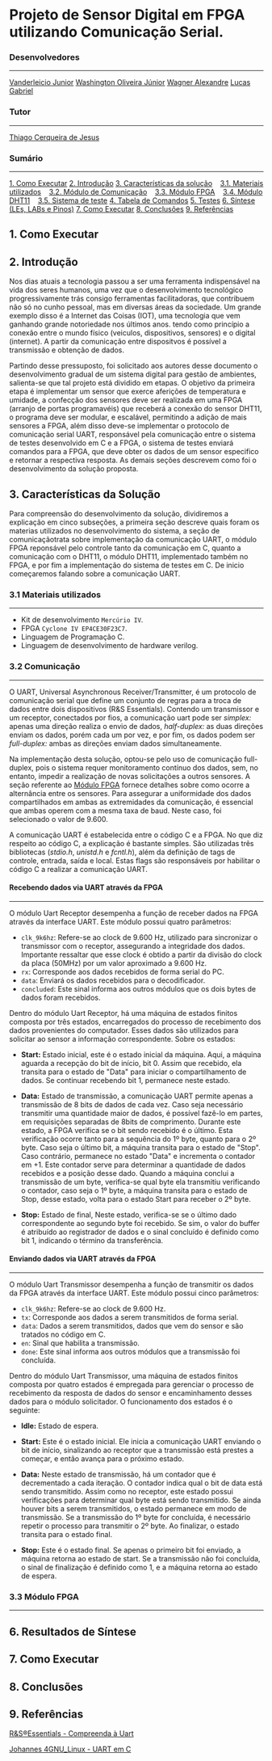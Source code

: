 # Projeto de Sensor Digital em FPGA utilizando Comunicação Serial.

### Desenvolvedores
------------

[Vanderleicio Junior](https://github.com/Vanderleicio)
[Washington Oliveira Júnior](https://github.com/wlfoj#-washington-oliveira-junior-)
[Wagner Alexandre](https://github.com/WagnerAlexandre)
[Lucas Gabriel](https://github.com/lucasxgb)

### Tutor 
------------

[Thiago Cerqueira de Jesus](https://github.com/thiagocj)

### Sumário 
------------
[1. Como Executar](#como-executar)
[2. Introdução](#introdução)
[3. Características da solução](#características)
&nbsp;&nbsp;&nbsp;[3.1. Materiais utilizados](#comunicação)
&nbsp;&nbsp;&nbsp;[3.2. Módulo de Comunicação](#comunicação)
&nbsp;&nbsp;&nbsp;[3.3. Módulo FPGA](#módulo-FPGA)
&nbsp;&nbsp;&nbsp;[3.4. Módulo DHT11](#módulo-DHT11)
&nbsp;&nbsp;&nbsp;[3.5. Sistema de teste](#módulo-C)
[4. Tabela de Comandos](#tabela-de-domandos)
[5. Testes](#testes)
[6. Síntese (LEs, LABs e Pinos)](#síntese)
[7. Como Executar](#resultados) 
[8. Conclusões](#conclusões) 
[9. Referências](#referências) 



## 1. Como Executar

## 2. Introdução


Nos dias atuais a tecnologia passou a ser uma ferramenta indispensável na vida dos seres humanos, uma vez que o desenvolvimento tecnológico progressivamente trás consigo ferramentas facilitadoras, que contribuem não só no cunho pessoal, mas em diversas áreas da sociedade. Um grande exemplo disso é a Internet das Coisas (IOT), uma tecnologia que vem ganhando grande notoriedade nos últimos anos. tendo como princípio a conexão entre o mundo físico (veiculos, dispositivos, sensores) e o digital (internet). A partir da comunicação entre dispositvos é possível a transmissão e obtenção de dados.

Partindo desse pressuposto, foi solicitado aos autores desse documento o desenvolvimento gradual de um sistema digital para gestão de ambientes, salienta-se que tal projeto está dividido em etapas. O objetivo da primeira etapa é implementar um sensor que exerce aferições de temperatura e umidade, a confecção dos sensores deve ser realizada em uma FPGA (arranjo de portas programavéis) que receberá a conexão do sensor DHT11, o programa deve ser modular, e escalável, permitindo a adição de mais sensores a FPGA, além disso deve-se implementar o protocolo de comunicação serial UART, responsável pela comunicação entre o sistema de testes desenvolvido em C e a FPGA, o sistema de testes enviará comandos para a FPGA, que deve obter os dados de um sensor especifico e retornar a respectiva resposta. As demais seções descrevem como foi o desenvolvimento da solução proposta.


## 3. Características da Solução


Para compreensão do desenvolvimento da solução, dividiremos a explicação em cinco subseções, a primeira seção descreve quais foram os materias utilizados no desenvolvimento do sistema, a seção de comunicaçãotrata sobre implementação da comunicação UART, o módulo FPGA reponsável pelo controle tanto da comunicação em C, quanto a comunicação com o DHT11, o módulo DHT11, implementado também no FPGA, e por fim a implementação do sistema de testes em C. De inicio começaremos falando sobre a comunicação UART.

### 3.1 Materiais utilizados
--------------


- Kit de desenvolvimento `Mercúrio IV`.
- FPGA `Cyclone IV EP4CE30F23C7`.
- Linguagem de Programação C.
- Linguagem de desenvolvimento de hardware verilog.

### 3.2 Comunicação
--------------


O UART, Universal Asynchronous Receiver/Transmitter, é um protocolo de comunicação serial que define um conjunto de regras para a troca de dados entre dois dispositivos (R&S Essentials). Contendo um transmissor e um receptor, conectados por fios,  a comunicação uart pode ser *simplex:* apenas uma direção realiza o envio de dados, *half-duplex:* as duas direções enviam os dados, porém cada um por vez, e por fim, os dados podem ser *full-duplex:* ambas as direções enviam dados simultaneamente.

Na implementação desta solução, optou-se pelo uso de comunicação full-duplex, pois o sistema requer monitoramento contínuo dos dados, sem, no entanto, impedir a realização de novas solicitações a outros sensores. A seção referente ao [Módulo FPGA](#modulo-FPGA) fornece detalhes sobre como ocorre a alternância entre os sensores. Para assegurar a uniformidade dos dados compartilhados em ambas as extremidades da comunicação, é essencial que ambas operem com a mesma taxa de baud. Neste caso, foi selecionado o valor de 9.600.


A comunicação UART é estabelecida entre o código C e a FPGA. No que diz respeito ao código C, a explicação é bastante simples. São utilizadas três bibliotecas (*stdio.h*, *unistd.h* e *fcntl.h*), além da definição de tags de controle, entrada, saída e local. Estas flags são responsáveis por habilitar o código C a realizar a comunicação UART.

#### Recebendo dados via UART através da FPGA
----------

O módulo Uart Receptor desempenha a função de receber dados na FPGA através da interface UART. Este módulo possui quatro parâmetros:

- `clk_9k6hz`: Refere-se ao clock de 9.600 Hz, utilizado para sincronizar o transmissor com o receptor, assegurando a integridade dos dados. Importante ressaltar que esse clock é obtido a partir da divisão do clock da placa (50MHz) por um valor aproximado a 9.600 Hz.
- `rx`: Corresponde aos dados recebidos de forma serial do PC.
- `data`: Enviará os dados recebidos para o decodificador.
- `concluded`: Este sinal informa aos outros módulos que os dois bytes de dados foram recebidos.

Dentro do módulo Uart Receptor, há uma máquina de estados finitos composta por três estados, encarregados do processo de recebimento dos dados provenientes do computador. Esses dados são utilizados para solicitar ao sensor a informação correspondente. Sobre os estados: 

+ **Start:** Estado inicial, este é o estado inicial da máquina. Aqui, a máquina aguarda a recepção do bit de início, bit 0. Assim que recebido, ela transita para o estado de "Data" para iniciar o compartilhamento de dados. Se continuar recebendo bit 1, permanece neste estado.

+ **Data:** Estado de transmissão, a comunicação UART permite apenas a transmissão de 8 bits de dados de cada vez. Caso seja necessário transmitir uma quantidade maior de dados, é possível fazê-lo em partes, em requisições separadas de 8bits de comprimento. Durante este estado, a FPGA verifica se o bit sendo recebido é o último. Esta verificação ocorre tanto para a sequência do 1º byte, quanto para o 2º byte. Caso seja o último bit, a máquina transita para o estado de "Stop". Caso contrário, permanece no estado "Data" e incrementa o contador em +1. Este contador serve para determinar a quantidade de dados recebidos e a posição desse dado. Quando a máquina conclui a transmissão de um byte, verifica-se qual byte ela transmitiu verificando o contador, caso seja o 1º byte, a máquina transita para o estado de Stop, desse estado, volta para o estado Start para receber o 2º byte. 

+ **Stop:** Estado de final, Neste estado, verifica-se se o último dado correspondente ao segundo byte foi recebido. Se sim, o valor do buffer é atribuído ao registrador de dados e o sinal concluído é definido como bit 1, indicando o término da transferência.

#### Enviando dados via UART através da FPGA
----------

O módulo Uart Transmissor desempenha a função de transmitir os dados da FPGA através da interface UART. Este módulo possui cinco parâmetros:

- `clk_9k6hz`: Refere-se ao clock de 9.600 Hz.
- `tx`: Corresponde aos dados a serem transmitidos de forma serial.
- `data`: Dados a serem transmitidos, dados que vem do sensor e são tratados no código em C.
- `en`: Sinal que habilita a transmissão.
- `done`: Este sinal informa aos outros módulos que a transmissão foi concluída.


Dentro do módulo Uart Transmissor, uma máquina de estados finitos composta por quatro estados é empregada para gerenciar o processo de recebimento da resposta de dados do sensor e encaminhamento desses dados para o módulo solicitador. O funcionamento dos estados é o seguinte:

+ **Idle:** Estado de espera.

+ **Start:** Este é o estado inicial. Ele inicia a comunicação UART enviando o bit de início, sinalizando ao receptor que a transmissão está prestes a começar, e então avança para o próximo estado.

+ **Data:** Neste estado de transmissão, há um contador que é decrementado a cada iteração. O contador indica qual o bit de data está sendo transmitido. Assim como no receptor, este estado possui verificações para determinar qual byte está sendo transmitido. Se ainda houver bits a serem transmitidos, o estado permanece em modo de transmissão. Se a transmissão do 1º byte for concluída, é necessário repetir o processo para transmitir o 2º byte. Ao finalizar, o estado transita para o estado final.

+ **Stop:** Este é o estado final. Se apenas o primeiro bit foi enviado, a máquina retorna ao estado de start. Se a transmissão não foi concluída, o sinal de finalização é definido como 1, e a máquina retorna ao estado de espera.



### 3.3 Módulo FPGA
--------------




## 6. Resultados de Síntese

## 7. Como Executar

## 8. Conclusões


## 9. Referências

[R&S®Essentials - Compreenda à Uart](https://www.rohde-schwarz.com/br/produtos/teste-e-medicao/essentials-test-equipment/digital-oscilloscopes/compreender-uart_254524.html "Uart")

[Johannes 4GNU_Linux - UART em C](https://www.youtube.com/watch?v=n2s8Y8slL28&t=676s "Access the UART (Serial Port) on GNU/Linux with a simple C program")
